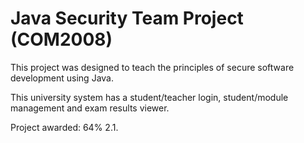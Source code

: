 # Java Security Team Project (COM2008)

This project was designed to teach the principles of secure software development using Java.

This university system has a student/teacher login, student/module management and exam results viewer.

Project awarded: 64% 2.1.
